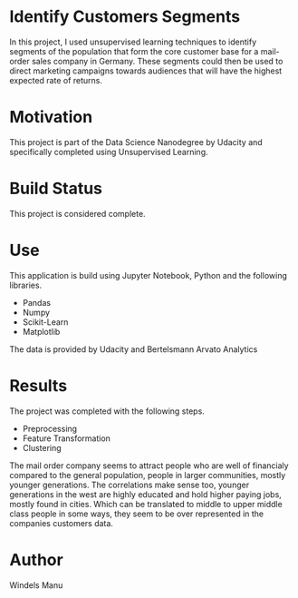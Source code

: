 # Identify Customers Segments

In this project, I used unsupervised learning techniques to identify segments of the population that form the core customer base for a mail-order sales company in Germany. These segments could then be used to direct marketing campaigns towards audiences that will have the highest expected rate of returns.

# Motivation

This project is part of the Data Science Nanodegree by Udacity and specifically completed using Unsupervised Learning.

# Build Status

This project is considered complete.

# Use

This application is build using Jupyter Notebook, Python and the following libraries.
* Pandas
* Numpy
* Scikit-Learn
* Matplotlib

The data is provided by Udacity and Bertelsmann Arvato Analytics

# Results

The project was completed with the following steps.

* Preprocessing
* Feature Transformation
* Clustering

The mail order company seems to attract people who are well of financialy compared to the general population, people in larger communities, mostly younger generations. The correlations make sense too, younger generations in the west are highly educated and hold higher paying jobs, mostly found in cities. Which can be translated to middle to upper middle class people in some ways, they seem to be over represented in the companies customers data.

# Author
Windels Manu
